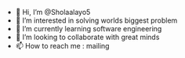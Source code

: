 - 👋 Hi, I’m @Sholaalayo5
- 👀 I’m interested in solving worlds biggest problem 
- 🌱 I’m currently learning software engineering 
- 💞️ I’m looking to collaborate with great minds 
- 📫 How to reach me : mailing 

<!---
Sholaalayo5/Sholaalayo5 is a ✨ special ✨ repository because its `README.md` (this file) appears on your GitHub profile.
You can click the Preview link to take a look at your changes.
--->
